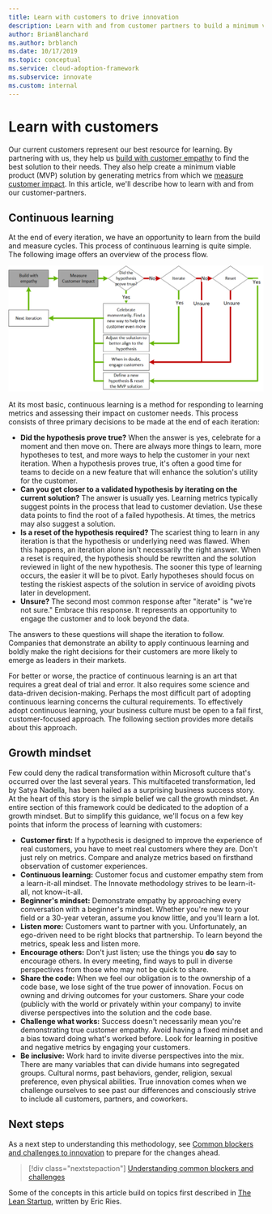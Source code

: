 ```yaml
---
title: Learn with customers to drive innovation
description: Learn with and from customer partners to build a minimum viable product (MVP) solution with empathy, and generate customer impact metrics.
author: BrianBlanchard
ms.author: brblanch
ms.date: 10/17/2019
ms.topic: conceptual
ms.service: cloud-adoption-framework
ms.subservice: innovate
ms.custom: internal
---
```


# Learn with customers

Our current customers represent our best resource for learning. By partnering with us, they help us [build with customer empathy](./build.md) to find the best solution to their needs. They also help create a minimum viable product (MVP) solution by generating metrics from which we [measure customer impact](./measure.md). In this article, we'll describe how to learn with and from our customer-partners.

## Continuous learning

At the end of every iteration, we have an opportunity to learn from the build and measure cycles. This process of continuous learning is quite simple. The following image offers an overview of the process flow.

![Continuous learning decision tree](../../_images/innovate/continuous-learning.png)

At its most basic, continuous learning is a method for responding to learning metrics and assessing their impact on customer needs. This process consists of three primary decisions to be made at the end of each iteration:

- **Did the hypothesis prove true?** When the answer is yes, celebrate for a moment and then move on. There are always more things to learn, more hypotheses to test, and more ways to help the customer in your next iteration. When a hypothesis proves true, it's often a good time for teams to decide on a new feature that will enhance the solution's utility for the customer.
- **Can you get closer to a validated hypothesis by iterating on the current solution?** The answer is usually yes. Learning metrics typically suggest points in the process that lead to customer deviation. Use these data points to find the root of a failed hypothesis. At times, the metrics may also suggest a solution.
- **Is a reset of the hypothesis required?** The scariest thing to learn in any iteration is that the hypothesis or underlying need was flawed. When this happens, an iteration alone isn't necessarily the right answer. When a reset is required, the hypothesis should be rewritten and the solution reviewed in light of the new hypothesis. The sooner this type of learning occurs, the easier it will be to pivot. Early hypotheses should focus on testing the riskiest aspects of the solution in service of avoiding pivots later in development.
- **Unsure?** The second most common response after "iterate" is "we're not sure." Embrace this response. It represents an opportunity to engage the customer and to look beyond the data.

The answers to these questions will shape the iteration to follow. Companies that demonstrate an ability to apply continuous learning and boldly make the right decisions for their customers are more likely to emerge as leaders in their markets.

For better or worse, the practice of continuous learning is an art that requires a great deal of trial and error. It also requires some science and data-driven decision-making. Perhaps the most difficult part of adopting continuous learning concerns the cultural requirements. To effectively adopt continuous learning, your business culture must be open to a fail first, customer-focused approach. The following section provides more details about this approach.

## Growth mindset

Few could deny the radical transformation within Microsoft culture that's occurred over the last several years. This multifaceted transformation, led by Satya Nadella, has been hailed as a surprising business success story. At the heart of this story is the simple belief we call the growth mindset. An entire section of this framework could be dedicated to the adoption of a growth mindset. But to simplify this guidance, we'll focus on a few key points that inform the process of learning with customers:

- **Customer first:** If a hypothesis is designed to improve the experience of real customers, you have to meet real customers where they are. Don't just rely on metrics. Compare and analyze metrics based on firsthand observation of customer experiences.
- **Continuous learning:** Customer focus and customer empathy stem from a learn-it-all mindset. The Innovate methodology strives to be learn-it-all, not know-it-all.
- **Beginner's mindset:** Demonstrate empathy by approaching every conversation with a beginner's mindset. Whether you're new to your field or a 30-year veteran, assume you know little, and you'll learn a lot.
- **Listen more:** Customers want to partner with you. Unfortunately, an ego-driven need to be right blocks that partnership. To learn beyond the metrics, speak less and listen more.
- **Encourage others:** Don't just listen; use the things you **do** say to encourage others. In every meeting, find ways to pull in diverse perspectives from those who may not be quick to share.
- **Share the code:** When we feel our obligation is to the ownership of a code base, we lose sight of the true power of innovation. Focus on owning and driving outcomes for your customers. Share your code (publicly with the world or privately within your company) to invite diverse perspectives into the solution and the code base.
- **Challenge what works:** Success doesn't necessarily mean you're demonstrating true customer empathy. Avoid having a fixed mindset and a bias toward doing what's worked before. Look for learning in positive and negative metrics by engaging your customers.
- **Be inclusive:** Work hard to invite diverse perspectives into the mix. There are many variables that can divide humans into segregated groups. Cultural norms, past behaviors, gender, religion, sexual preference, even physical abilities. True innovation comes when we challenge ourselves to see past our differences and consciously strive to include all customers, partners, and coworkers.

## Next steps

As a next step to understanding this methodology, see [Common blockers and challenges to innovation](./challenges.md) to prepare for the changes ahead.

> [!div class="nextstepaction"]
> [Understanding common blockers and challenges](./challenges.md)

Some of the concepts in this article build on topics first described in [The Lean Startup](http://theleanstartup.com/book), written by Eric Ries.
